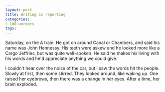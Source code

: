 ```yaml
---
layout: post
title: Writing is reporting
categories:
- 100-worders
tags:
---
```


Saturday, on the A train.
He got on around Canal or Chambers, and said his name was John Hennessy.
His teeth were askew and he looked more like a Cargo Jeffries,
but was quite well-spoken.
He said he makes his living with his words and he'd appreciate anything we could
give.

I couldn't hear over the noise of the car,
but I saw the words hit the people.
Slowly at first, then some stirred.
They looked around, like waking up.
One raised her eyebrows,
then there was a change in her eyes.
After a time,
her brain exploded.
